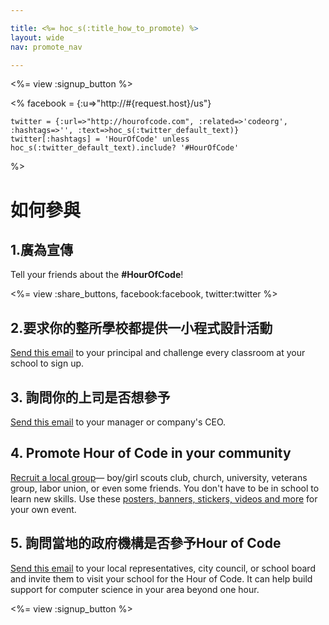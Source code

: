 ```yaml
---

title: <%= hoc_s(:title_how_to_promote) %>
layout: wide
nav: promote_nav

---
```


<%= view :signup_button %>

<%
    facebook = {:u=>"http://#{request.host}/us"}

    twitter = {:url=>"http://hourofcode.com", :related=>'codeorg', :hashtags=>'', :text=>hoc_s(:twitter_default_text)}
    twitter[:hashtags] = 'HourOfCode' unless hoc_s(:twitter_default_text).include? '#HourOfCode'
%>

# 如何參與

## 1.廣為宣傳

Tell your friends about the **#HourOfCode**!

<%= view :share_buttons, facebook:facebook, twitter:twitter %>

## 2.要求你的整所學校都提供一小程式設計活動

[Send this email](<%= resolve_url('/promote/resources#sample-emails') %>) to your principal and challenge every classroom at your school to sign up.

## 3. 詢問你的上司是否想參予

[Send this email](<%= resolve_url('/promote/resources#sample-emails') %>) to your manager or company's CEO.

## 4. Promote Hour of Code in your community

[Recruit a local group](<%= resolve_url('/promote/resources#sample-emails') %>)— boy/girl scouts club, church, university, veterans group, labor union, or even some friends. You don't have to be in school to learn new skills. Use these [posters, banners, stickers, videos and more](<%= resolve_url('/promote/resources') %>) for your own event.

## 5. 詢問當地的政府機構是否參予Hour of Code

[Send this email](<%= resolve_url('/promote/resources#sample-emails') %>) to your local representatives, city council, or school board and invite them to visit your school for the Hour of Code. It can help build support for computer science in your area beyond one hour.

<%= view :signup_button %>